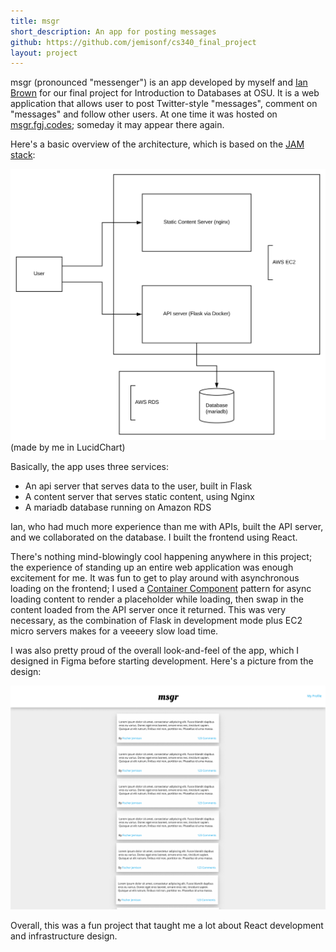 ```yaml
---
title: msgr
short_description: An app for posting messages
github: https://github.com/jemisonf/cs340_final_project
layout: project
---
```


msgr (pronounced "messenger") is an app developed by myself and [Ian Brown](https://github.com/ianbrown9475) for our final project for Introduction to Databases at OSU. It is a web application that allows user to post Twitter-style "messages", comment on "messages" and follow other users. At one time it was hosted on [msgr.fgj.codes](http://msgr.fgj.codes); someday it may appear there again.

Here's a basic overview of the architecture, which is based on the [JAM stack](https://jamstack.org/):

![Msgr architecture overview](/assets/msgr_overview.svg)    
(made by me in LucidChart)


Basically, the app uses three services:

* An api server that serves data to the user, built in Flask
* A content server that serves static content, using Nginx
* A mariadb database running on Amazon RDS


Ian, who had much more experience than me with APIs, built the API server, and we collaborated on the database. I built the frontend using React.

There's nothing mind-blowingly cool happening anywhere in this project; the experience of standing up an entire web application was enough excitement for me. It was fun to get to play around with asynchronous loading on the frontend; I used a [Container Component](https://www.javascriptstuff.com/react-ajax-best-practices/#2-container-components) pattern for async loading content to render a placeholder while loading, then swap in the content loaded from the API server once it returned. This was very necessary, as the combination of Flask in development mode plus EC2 micro servers makes for a veeeery slow load time. 

I was also pretty proud of the overall look-and-feel of the app, which I designed in Figma before starting development. Here's a picture from the design:

![Msgr user interface picture](/assets/Home.png)

Overall, this was a fun project that taught me a lot about React development and infrastructure design.
